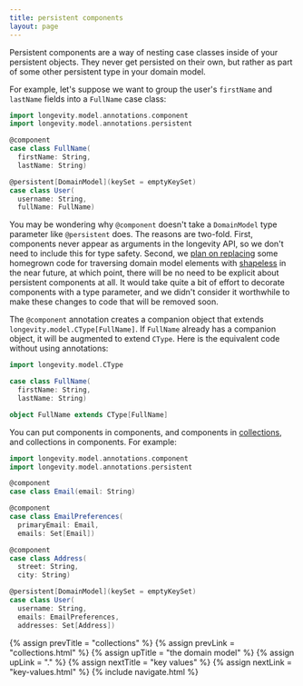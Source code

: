 ```yaml
---
title: persistent components
layout: page
---
```


Persistent components are a way of nesting case classes inside of your
persistent objects. They never get persisted on their own, but rather
as part of some other persistent type in your domain model.

For example, let's suppose we want to group the user's `firstName` and
`lastName` fields into a `FullName` case class:

```scala
import longevity.model.annotations.component
import longevity.model.annotations.persistent

@component
case class FullName(
  firstName: String,
  lastName: String)

@persistent[DomainModel](keySet = emptyKeySet)
case class User(
  username: String,
  fullName: FullName)
```

You may be wondering why `@component` doesn't take a `DomainModel` type parameter like `@persistent`
does. The reasons are two-fold. First, components never appear as arguments in the longevity API, so
we don't need to include this for type safety. Second, we [plan on
replacing](https://www.pivotaltracker.com/story/show/140864207) some homegrown code for traversing
domain model elements with [shapeless](https://github.com/milessabin/shapeless) in the near future,
at which point, there will be no need to be explicit about persistent components at all. It would
take quite a bit of effort to decorate components with a type parameter, and we didn't consider it
worthwhile to make these changes to code that will be removed soon.

The `@component` annotation creates a companion object that extends
`longevity.model.CType[FullName]`. If `FullName` already has a companion object, it will be
augmented to extend `CType`. Here is the equivalent code without using annotations:

```scala
import longevity.model.CType

case class FullName(
  firstName: String,
  lastName: String)

object FullName extends CType[FullName]
```

You can put components in components, and components in
[collections](../collections.html), and collections in components. For
example:

```scala
import longevity.model.annotations.component
import longevity.model.annotations.persistent

@component
case class Email(email: String)

@component
case class EmailPreferences(
  primaryEmail: Email,
  emails: Set[Email])

@component
case class Address(
  street: String,
  city: String)

@persistent[DomainModel](keySet = emptyKeySet)
case class User(
  username: String,
  emails: EmailPreferences,
  addresses: Set[Address])
```

{% assign prevTitle = "collections" %}
{% assign prevLink  = "collections.html" %}
{% assign upTitle   = "the domain model" %}
{% assign upLink    = "." %}
{% assign nextTitle = "key values" %}
{% assign nextLink  = "key-values.html" %}
{% include navigate.html %}

